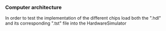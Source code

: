 ### Computer architecture

In order to test the implementation of the different chips load both the
".hdl" and its corresponding ".tst" file into the HardwareSimulator
